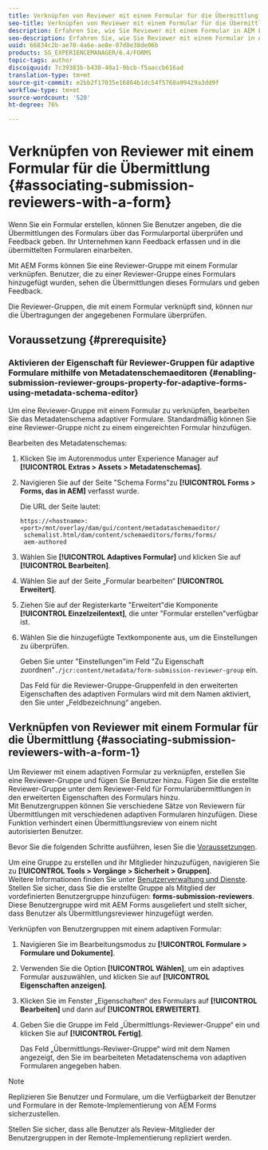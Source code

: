 ```yaml
---
title: Verknüpfen von Reviewer mit einem Formular für die Übermittlung
seo-title: Verknüpfen von Reviewer mit einem Formular für die Übermittlung
description: Erfahren Sie, wie Sie Reviewer mit einem Formular in AEM Forms für die Übermittlung verknüpfen. Verknüpfte Reviewer überprüfen ein Formular, das über Formularportal übermittelt wurde.
seo-description: Erfahren Sie, wie Sie Reviewer mit einem Formular in AEM Forms für die Übermittlung verknüpfen. Verknüpfte Reviewer überprüfen ein Formular, das über Formularportal übermittelt wurde.
uuid: 66834c2b-ae70-4a6e-ae8e-07d0e38de06b
products: SG_EXPERIENCEMANAGER/6.4/FORMS
topic-tags: author
discoiquuid: 7c39383b-b430-40a1-9bcb-f5aaccb616ad
translation-type: tm+mt
source-git-commit: e2bb2f17035e16864b1dc54f5768a99429a3dd9f
workflow-type: tm+mt
source-wordcount: '520'
ht-degree: 76%

---
```



# Verknüpfen von Reviewer mit einem Formular für die Übermittlung  {#associating-submission-reviewers-with-a-form}

Wenn Sie ein Formular erstellen, können Sie Benutzer angeben, die die Übermittlungen des Formulars über das Formularportal überprüfen und Feedback geben. Ihr Unternehmen kann Feedback erfassen und in die übermittelten Formularen einarbeiten.

Mit AEM Forms können Sie eine Reviewer-Gruppe mit einem Formular verknüpfen. Benutzer, die zu einer Reviewer-Gruppe eines Formulars hinzugefügt wurden, sehen die Übermittlungen dieses Formulars und geben Feedback.

Die Reviewer-Gruppen, die mit einem Formular verknüpft sind, können nur die Übertragungen der angegebenen Formulare überprüfen.

## Voraussetzung {#prerequisite}

### Aktivieren der Eigenschaft für Reviewer-Gruppen für adaptive Formulare mithilfe von Metadatenschemaeditoren {#enabling-submission-reviewer-groups-property-for-adaptive-forms-using-metadata-schema-editor}

Um eine Reviewer-Gruppe mit einem Formular zu verknüpfen, bearbeiten Sie das Metadatenschema adaptiver Formulare. Standardmäßig können Sie eine Reviewer-Gruppe nicht zu einem eingereichten Formular hinzufügen.

Bearbeiten des Metadatenschemas:

1. Klicken Sie im Autorenmodus unter Experience Manager auf **[!UICONTROL Extras > Assets > Metadatenschemas]**.
1. Navigieren Sie auf der Seite &quot;Schema Forms&quot;zu **[!UICONTROL Forms > Forms, das in AEM]** verfasst wurde.

   Die URL der Seite lautet:

   ```
   https://<hostname>:<port>/mnt/overlay/dam/gui/content/metadataschemaeditor/
    schemalist.html/dam/content/schemaeditors/forms/forms/
    aem-authored
   ```

1. Wählen Sie **[!UICONTROL Adaptives Formular]** und klicken Sie auf **[!UICONTROL Bearbeiten]**.
1. Wählen Sie auf der Seite „Formular bearbeiten“ **[!UICONTROL Erweitert]**.
1. Ziehen Sie auf der Registerkarte &quot;Erweitert&quot;die Komponente **[!UICONTROL Einzelzeilentext]**, die unter &quot;Formular erstellen&quot;verfügbar ist.
1. Wählen Sie die hinzugefügte Textkomponente aus, um die Einstellungen zu überprüfen.

   Geben Sie unter &quot;Einstellungen&quot;im Feld &quot;Zu Eigenschaft zuordnen&quot;`./jcr:content/metadata/form-submission-reviewer-group` ein.

   Das Feld für die Reviewer-Gruppe-Gruppenfeld in den erweiterten Eigenschaften des adaptiven Formulars wird mit dem Namen aktiviert, den Sie unter „Feldbezeichnung“ angeben.

## Verknüpfen von Reviewer mit einem Formular für die Übermittlung {#associating-submission-reviewers-with-a-form-1}

Um Reviewer mit einem adaptiven Formular zu verknüpfen, erstellen Sie eine Reviewer-Gruppe und fügen Sie Benutzer hinzu. Fügen Sie die erstellte Reviewer-Gruppe unter dem Reviewer-Feld für Formularübermittlungen in den erweiterten Eigenschaften des Formulars hinzu.\
Mit Benutzergruppen können Sie verschiedene Sätze von Reviewern für Übermittlungen mit verschiedenen adaptiven Formularen hinzufügen. Diese Funktion verhindert einen Übermittlungsreview von einem nicht autorisierten Benutzer.

Bevor Sie die folgenden Schritte ausführen, lesen Sie die [ Voraussetzungen](/help/forms/using/adding-reviewers-form.md#prerequisite).

Um eine Gruppe zu erstellen und ihr Mitglieder hinzuzufügen, navigieren Sie zu **[!UICONTROL Tools > Vorgänge > Sicherheit > Gruppen]**.\
Weitere Informationen finden Sie unter [Benutzerverwaltung und Dienste](/help/sites-administering/security.md).\
Stellen Sie sicher, dass Sie die erstellte Gruppe als Mitglied der vordefinierten Benutzergruppe hinzufügen: **forms-submission-reviewers**. Diese Benutzergruppe wird mit AEM Forms ausgeliefert und stellt sicher, dass Benutzer als Übermittlungsreviewer hinzugefügt werden.

Verknüpfen von Benutzergruppen mit einem adaptiven Formular:

1. Navigieren Sie im Bearbeitungsmodus zu **[!UICONTROL Formulare > Formulare und Dokumente]**.
1. Verwenden Sie die Option **[!UICONTROL Wählen]**, um ein adaptives Formular auszuwählen, und klicken Sie auf **[!UICONTROL Eigenschaften anzeigen]**.
1. Klicken Sie im Fenster „Eigenschaften“ des Formulars auf **[!UICONTROL Bearbeiten]** und dann auf **[!UICONTROL ERWEITERT]**.
1. Geben Sie die Gruppe im Feld „Übermittlungs-Reviewer-Gruppe“ ein und klicken Sie auf **[!UICONTROL Fertig]**.

   Das Feld „Übermittlungs-Reviwer-Gruppe“ wird mit dem Namen angezeigt, den Sie im bearbeiteten Metadatenschema von adaptiven Formularen angegeben haben.

>[!NOTE]
>
>Replizieren Sie Benutzer und Formulare, um die Verfügbarkeit der Benutzer und Formulare in der Remote-Implementierung von AEM Forms sicherzustellen.
>
>Stellen Sie sicher, dass alle Benutzer als Review-Mitglieder der Benutzergruppen in der Remote-Implementierung repliziert werden.

